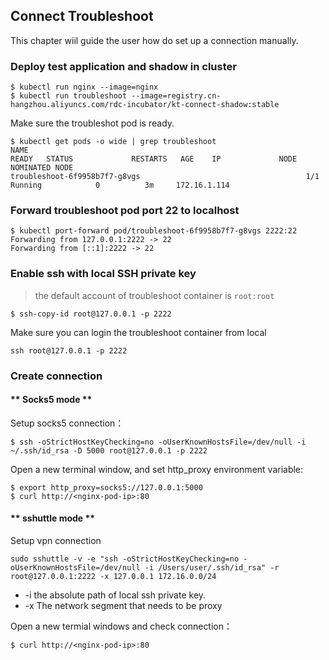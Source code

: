 ## Connect Troubleshoot

This chapter wiil guide the user how do set up a connection manually.

### Deploy test application and shadow in cluster

```
$ kubectl run nginx --image=nginx
$ kubectl run troubleshoot --image=registry.cn-hangzhou.aliyuncs.com/rdc-incubator/kt-connect-shadow:stable
```

Make sure the troubleshot pod is ready.

```
$ kubectl get pods -o wide | grep troubleshoot          
NAME                                                              READY   STATUS             RESTARTS   AGE    IP             NODE                                NOMINATED NODE
troubleshoot-6f9958b7f7-g8vgs                                     1/1     Running            0          3m     172.16.1.114
```

### Forward troubleshoot pod port 22 to localhost

```
$ kubectl port-forward pod/troubleshoot-6f9958b7f7-g8vgs 2222:22
Forwarding from 127.0.0.1:2222 -> 22
Forwarding from [::1]:2222 -> 22
```

### Enable ssh with local SSH private key

> the default account of troubleshoot container is `root:root`

```
$ ssh-copy-id root@127.0.0.1 -p 2222
```

Make sure you can login the troubleshoot container from local

```
ssh root@127.0.0.1 -p 2222
```

### Create connection

<!-- tabs:start -->

#### ** Socks5 mode **

Setup socks5 connection：

```
$ ssh -oStrictHostKeyChecking=no -oUserKnownHostsFile=/dev/null -i ~/.ssh/id_rsa -D 5000 root@127.0.0.1 -p 2222
```

Open a new terminal window, and set http_proxy environment variable:

```
$ export http_proxy=socks5://127.0.0.1:5000
$ curl http://<nginx-pod-ip>:80
```

#### ** sshuttle mode **

Setup vpn connection

```
sudo sshuttle -v -e "ssh -oStrictHostKeyChecking=no -oUserKnownHostsFile=/dev/null -i /Users/user/.ssh/id_rsa" -r root@127.0.0.1:2222 -x 127.0.0.1 172.16.0.0/24
```

* -i the absolute path of local ssh private key.
* -x The network segment that needs to be proxy

Open a new termial windows and check connection：

```
$ curl http://<nginx-pod-ip>:80
```

<!-- tabs:end -->


